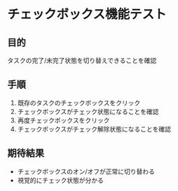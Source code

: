 # チェックボックス機能テスト

## 目的
タスクの完了/未完了状態を切り替えできることを確認

## 手順
1. 既存のタスクのチェックボックスをクリック
2. チェックボックスがチェック状態になることを確認
3. 再度チェックボックスをクリック
4. チェックボックスがチェック解除状態になることを確認

## 期待結果
- チェックボックスのオン/オフが正常に切り替わる
- 視覚的にチェック状態が分かる
